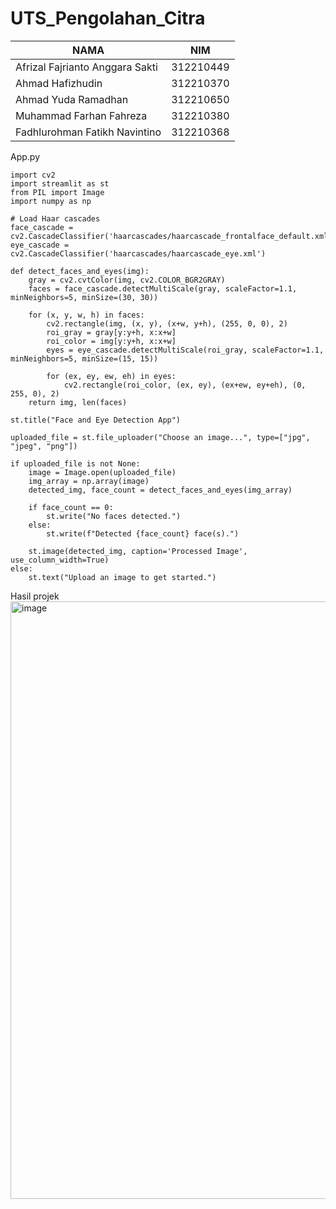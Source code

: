 # UTS_Pengolahan_Citra


| NAMA | NIM |
| - | - |
| Afrizal Fajrianto Anggara Sakti | 312210449 |
| Ahmad Hafizhudin | 312210370 |
| Ahmad Yuda Ramadhan | 312210650 |
| Muhammad Farhan Fahreza | 312210380 |
| Fadhlurohman Fatikh Navintino | 312210368 |


App.py
```
import cv2
import streamlit as st
from PIL import Image
import numpy as np

# Load Haar cascades
face_cascade = cv2.CascadeClassifier('haarcascades/haarcascade_frontalface_default.xml')
eye_cascade = cv2.CascadeClassifier('haarcascades/haarcascade_eye.xml')

def detect_faces_and_eyes(img):
    gray = cv2.cvtColor(img, cv2.COLOR_BGR2GRAY)
    faces = face_cascade.detectMultiScale(gray, scaleFactor=1.1, minNeighbors=5, minSize=(30, 30))
    
    for (x, y, w, h) in faces:
        cv2.rectangle(img, (x, y), (x+w, y+h), (255, 0, 0), 2)
        roi_gray = gray[y:y+h, x:x+w]
        roi_color = img[y:y+h, x:x+w]
        eyes = eye_cascade.detectMultiScale(roi_gray, scaleFactor=1.1, minNeighbors=5, minSize=(15, 15))
        
        for (ex, ey, ew, eh) in eyes:
            cv2.rectangle(roi_color, (ex, ey), (ex+ew, ey+eh), (0, 255, 0), 2)
    return img, len(faces)

st.title("Face and Eye Detection App")

uploaded_file = st.file_uploader("Choose an image...", type=["jpg", "jpeg", "png"])

if uploaded_file is not None:
    image = Image.open(uploaded_file)
    img_array = np.array(image)
    detected_img, face_count = detect_faces_and_eyes(img_array)
    
    if face_count == 0:
        st.write("No faces detected.")
    else:
        st.write(f"Detected {face_count} face(s).")
    
    st.image(detected_img, caption='Processed Image', use_column_width=True)
else:
    st.text("Upload an image to get started.")
```





Hasil projek
<img width="956" alt="image" src="https://github.com/afrizalfajrianto/UTS_Pengolahan_Citra/assets/115614098/31515e89-9473-48a7-932f-05a0da9fe9db">


